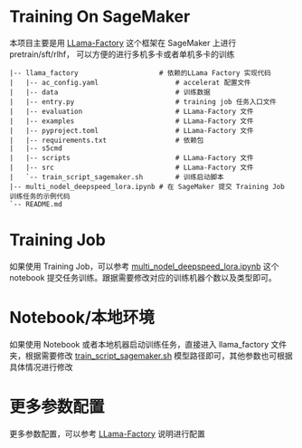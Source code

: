 # Training On SageMaker

本项目主要是用 [LLama-Factory](https://github.com/hiyouga/LLaMA-Factory/tree/3e1bf8325c7ae3ad8e6e3ccc1c644d37030c83ff) 这个框架在 SageMaker 上进行 pretrain/sft/rlhf， 可以方便的进行多机多卡或者单机多卡的训练

```
|-- llama_factory                    # 依赖的LLama Factory 实现代码
|   |-- ac_config.yaml                   # accelerat 配置文件
|   |-- data                             # 训练数据
|   |-- entry.py                         # training job 任务入口文件
|   |-- evaluation                       # LLama-Factory 文件
|   |-- examples                         # LLama-Factory 文件
|   |-- pyproject.toml                   # LLama-Factory 文件
|   |-- requirements.txt                 # 依赖包
|   |-- s5cmd                            
|   |-- scripts                          # LLama-Factory 文件
|   |-- src                              # LLama-Factory 文件
|   `-- train_script_sagemaker.sh        # 训练启动脚本
|-- multi_nodel_deepspeed_lora.ipynb # 在 SageMaker 提交 Training Job 训练任务的示例代码
`-- README.md
```

# Training Job
如果使用 Training Job，可以参考 [multi_nodel_deepspeed_lora.ipynb](https://github.com/xiaoqunnaws/Training_On_SageMaker/blob/main/multi_nodel_deepspeed_lora.ipynb) 这个 notebook 提交任务训练。跟据需要修改对应的训练机器个数以及类型即可。


# Notebook/本地环境
如果使用 Notebook 或者本地机器启动训练任务，直接进入 llama_factory 文件夹，根据需要修改 [train_script_sagemaker.sh](https://github.com/xiaoqunnaws/Training_On_SageMaker/blob/main/llama_factory/train_script_sagemaker.sh) 模型路径即可，其他参数也可根据具体情况进行修改

# 更多参数配置
更多参数配置，可以参考 [LLama-Factory](https://github.com/hiyouga/LLaMA-Factory/tree/3e1bf8325c7ae3ad8e6e3ccc1c644d37030c83ff) 说明进行配置